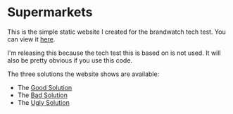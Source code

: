 Supermarkets
============

This is the simple static website I created for the brandwatch tech test.
You can view it [here](https://matthewfranglen.github.io/bw-tech-test/index.html).

I'm releasing this because the tech test this is based on is not used. It will also be pretty obvious if you use this code.

The three solutions the website shows are available:

 * The [Good Solution](https://github.com/matthewfranglen/bw-good)
 * The [Bad Solution](https://github.com/matthewfranglen/bw-bad)
 * The [Ugly Solution](https://github.com/matthewfranglen/bw-ugly)
